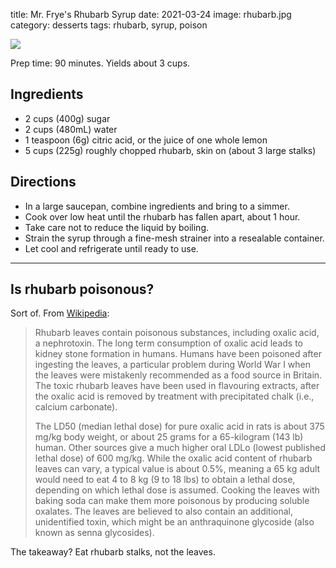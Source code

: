 title: Mr. Frye's Rhubarb Syrup
date: 2021-03-24
image: rhubarb.jpg
category: desserts
tags: rhubarb, syrup, poison

<img src="{static}/images/rhubarb.jpg">

Prep time: 90 minutes. Yields about 3 cups.

## Ingredients

- 2 cups (400g) sugar
- 2 cups (480mL) water
- 1 teaspoon (6g) citric acid, or the juice of one whole lemon  
- 5 cups (225g) roughly chopped rhubarb, skin on (about 3 large stalks)

## Directions

- In a large saucepan, combine ingredients and bring to a simmer.
- Cook over low heat until the rhubarb has fallen apart, about 1 hour.
- Take care not to reduce the liquid by boiling.
- Strain the syrup through a fine-mesh strainer into a resealable container.
- Let cool and refrigerate until ready to use.

---------------------------

[hl]: https://www.healthline.com/nutrition/rhubarb-leaves
[wkpd]: https://en.wikipedia.org/wiki/Rhubarb

## Is rhubarb poisonous?

Sort of. From [Wikipedia][wkpd]:

> Rhubarb leaves contain poisonous substances, including oxalic acid, a
> nephrotoxin. The long term consumption of oxalic acid leads to kidney stone
> formation in humans. Humans have been poisoned after ingesting the leaves, a
> particular problem during World War I when the leaves were mistakenly
> recommended as a food source in Britain. The toxic rhubarb leaves have been
> used in flavouring extracts, after the oxalic acid is removed by treatment
> with precipitated chalk (i.e., calcium carbonate).
>
> The LD50 (median lethal dose) for pure oxalic acid in rats is about 375 mg/kg
> body weight, or about 25 grams for a 65-kilogram (143 lb) human. Other
> sources give a much higher oral LDLo (lowest published lethal dose) of 600
> mg/kg. While the oxalic acid content of rhubarb leaves can vary, a typical
> value is about 0.5%, meaning a 65 kg adult would need to eat 4 to 8 kg (9 to
> 18 lbs) to obtain a lethal dose, depending on which lethal dose is assumed.
> Cooking the leaves with baking soda can make them more poisonous by producing
> soluble oxalates. The leaves are believed to also contain an additional,
> unidentified toxin, which might be an anthraquinone glycoside (also known as
> senna glycosides).

The takeaway? Eat rhubarb stalks, not the leaves.
